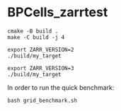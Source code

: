 # BPCells_zarrtest

```
cmake -B build .
make -C build -j 4

export ZARR_VERSION=2
./build/my_target

export ZARR_VERSION=3
./build/my_target
```

In order to run the quick benchmark: 

```
bash grid_benchmark.sh
```
